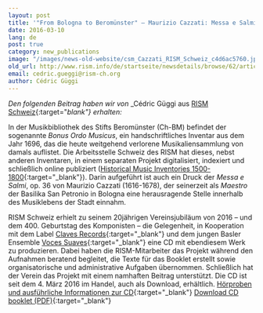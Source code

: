 ```yaml
---
layout: post
title: '"From Bologna to Beromünster" – Maurizio Cazzati: Messa e Salmi, op. 36'
date: 2016-03-10
lang: de
post: true
category: new_publications
image: "/images/news-old-website/csm_Cazzati_RISM_Schweiz_c4d6ac5760.jpg"
old_url: http://www.rism.info/de/startseite/newsdetails/browse/62/article/64/from-bologna-to-beromuenster-maurizio-cazzati-messa-e-salmi-op-36.html
email: cedric.gueggi@rism-ch.org
author: Cédric Güggi
---
```



_Den folgenden Beitrag haben wir von_ _Cédric Güggi aus [RISM Schweiz](http://rism-ch.org/){:target="_blank"} erhalten:_

In der Musikbibliothek des Stifts Beromünster (Ch-BM) befindet der sogenannte _Bonus Ordo Musicus_, ein handschriftliches Inventar aus dem Jahr 1696, das die heute weitgehend verlorene Musikaliensammlung von damals auflistet. Die Arbeitsstelle Schweiz des RISM hat dieses, nebst anderen Inventaren, in einem separaten Projekt digitalisiert, indexiert und schließlich online publiziert ([Historical Music Inventories 1500-1800](http://inventories.rism-ch.org/){:target="_blank"}). Darin aufgeführt ist auch ein Druck der _Messa e Salmi_, op. 36 von Maurizio Cazzati (1616-1678), der seinerzeit als _Maestro_ der Basilika San Petronio in Bologna eine herausragende Stelle innerhalb des Musiklebens der Stadt einnahm.

RISM Schweiz erhielt zu seinem 20jährigen Vereinsjubiläum von 2016 – und dem 400. Geburtstag des Komponisten – die Gelegenheit, in Kooperation mit dem Label [Claves Records](http://www.claves.ch/){:target="_blank"} und dem jungen Basler Ensemble [Voces Suaves](http://www.voces-suaves.ch/){:target="_blank"} eine CD mit ebendiesem Werk zu produzieren. Dabei haben die RISM-Mitarbeiter das Projekt während den Aufnahmen beratend begleitet, die Texte für das Booklet erstellt sowie organisatorische und administrative Aufgaben übernommen. Schließlich hat der Verein das Projekt mit einem namhaften Beitrag unterstützt. Die CD ist seit dem 4. März 2016 im Handel, auch als Download, erhältlich.
[
Hörproben und ausführliche Informationen zur CD](http://www.claves.ch/collections/new-releases/products/from-bologna-to-beromunster-maurizio-cazzati-mass-psalms-op-36){:target="_blank"}
[
Download CD booklet (PDF)](http://docs.rism-ch.org/press/CD_1605_booklet.pdf){:target="_blank"}



<script type="text/javascript">var switchTo5x=true;</script><script type="text/javascript" src="http://w.sharethis.com/button/buttons.js"></script><script type="text/javascript">stLight.options({publisher: "9b601438-1ce1-49d8-bfd7-9cff5df54c17", doNotHash: false, doNotCopy: false, hashAddressBar: false});</script>